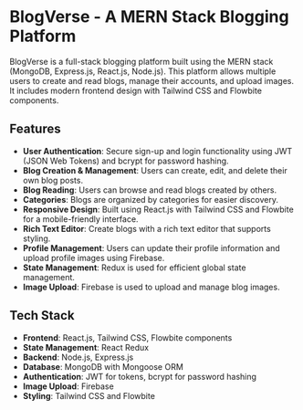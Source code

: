 # BlogVerse - A MERN Stack Blogging Platform

BlogVerse is a full-stack blogging platform built using the MERN stack (MongoDB, Express.js, React.js, Node.js). This platform allows multiple users to create and read blogs, manage their accounts, and upload images. It includes modern frontend design with Tailwind CSS and Flowbite components.

## Features

- **User Authentication**: Secure sign-up and login functionality using JWT (JSON Web Tokens) and bcrypt for password hashing.
- **Blog Creation & Management**: Users can create, edit, and delete their own blog posts.
- **Blog Reading**: Users can browse and read blogs created by others.
- **Categories**: Blogs are organized by categories for easier discovery.
- **Responsive Design**: Built using React.js with Tailwind CSS and Flowbite for a mobile-friendly interface.
- **Rich Text Editor**: Create blogs with a rich text editor that supports styling.
- **Profile Management**: Users can update their profile information and upload profile images using Firebase.
- **State Management**: Redux is used for efficient global state management.
- **Image Upload**: Firebase is used to upload and manage blog images.

## Tech Stack

- **Frontend**: React.js, Tailwind CSS, Flowbite components
- **State Management**: React Redux
- **Backend**: Node.js, Express.js
- **Database**: MongoDB with Mongoose ORM
- **Authentication**: JWT for tokens, bcrypt for password hashing
- **Image Upload**: Firebase
- **Styling**: Tailwind CSS and Flowbite
